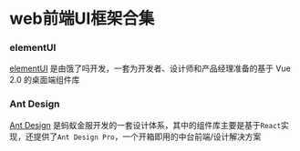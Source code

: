 # web前端UI框架合集
### elementUI
[elementUI](http://element-cn.eleme.io/#/zh-CN) 是由饿了吗开发，一套为开发者、设计师和产品经理准备的基于 Vue 2.0 的桌面端组件库
### Ant Design
[Ant Design](https://ant.design/index-cn) 是蚂蚁金服开发的一套设计体系，其中的组件库主要是基于```React```实现，还提供了```Ant Design Pro```，一个开箱即用的中台前端/设计解决方案